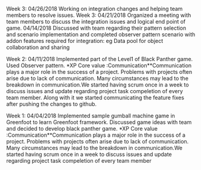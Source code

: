 Week 3:
04/26/2018 Working on integration changes and helping team  members to resolve issues.
Week 3:
04/21/2018 Organized a meeting with team members to discuss the integration issues and logical end point of game. 
04/14/2018 Discussed with team regarding their pattern selection and scenario implementation and completed observer pattern scenario with addon features required for integration: eg Data pool for object collaboration and sharing

Week 2:
04/11/2018 Implemented part of the Level1 of Black Panther game. Used Observer pattern.
*XP Core value :Communication**Communication plays a major role in the success of a project. Problems with projects often arise due to lack of communication. Many circumstances may lead to the breakdown in communication.We started having scrum once in a week to discuss issues and update regarding project task compeletion of every team member. Along with it we started communicating the feature fixes after pushing the changes to github.   


Week 1:
04/04/2018 Implemented sample gumball machine game in Greenfoot to learn Greenfoot framework. Discussed game ideas with team and decided to develop black panther game. 
*XP Core value :Communication**Communication plays a major role in the success of a project. Problems with projects often arise due to lack of communication. Many circumstances may lead to the breakdown in communication.We started having scrum once in a week to discuss issues and update regarding project task compeletion of every team member  